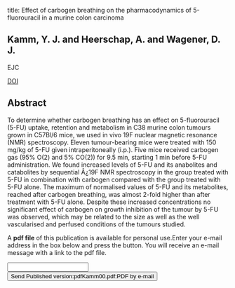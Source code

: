 title: Effect of carbogen breathing on the pharmacodynamics of 5-fluorouracil in a murine colon carcinoma

## Kamm, Y. J. and Heerschap, A. and Wagener, D. J.
EJC

<a href="https://doi.org/10.1016/S0959-8049(00)00063-0">DOI</a>

## Abstract
To determine whether carbogen breathing has an effect on 5-fluorouracil (5-FU) uptake, retention and metabolism in C38 murine colon tumours grown in C57Bl/6 mice, we used in vivo 19F nuclear magnetic resonance (NMR) spectroscopy. Eleven tumour-bearing mice were treated with 150 mg/kg of 5-FU given intraperitoneally (i.p.). Five mice received carbogen gas (95% O(2) and 5% CO(2)) for 9.5 min, starting 1 min before 5-FU administration. We found increased levels of 5-FU and its anabolites and catabolites by sequential Â¿19F NMR spectroscopy in the group treated with 5-FU in combination with carbogen compared with the group treated with 5-FU alone. The maximum of normalised values of 5-FU and its metabolites, reached after carbogen breathing, was almost 2-fold higher than after treatment with 5-FU alone. Despite these increased concentrations no significant effect of carbogen on growth inhibition of the tumour by 5-FU was observed, which may be related to the size as well as the well vascularised and perfused conditions of the tumours studied.

A <b>pdf file</b> of this publication is available for personal use.Enter your e-mail address in the box below and press the button. You will receive an e-mail message with a link to the pdf file.
<form action="sender.php">  <input type="text" name="email">  <input type="submit" value="Send Published version:pdfKamm00.pdf:PDF by e-mail"></form>